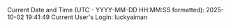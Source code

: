 Current Date and Time (UTC - YYYY-MM-DD HH:MM:SS formatted): 2025-10-02 19:41:49
Current User's Login: luckyaiman
